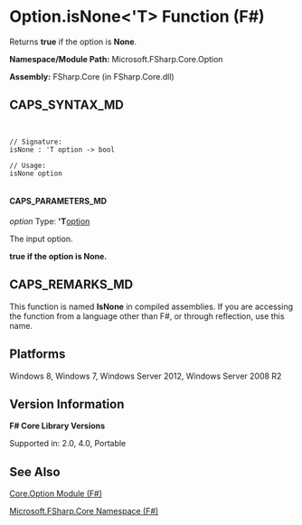 # Option.isNone<'T> Function (F#)

Returns **true** if the option is **None**.

**Namespace/Module Path:** Microsoft.FSharp.Core.Option

**Assembly:** FSharp.Core (in FSharp.Core.dll)


## CAPS_SYNTAX_MD



```


// Signature:
isNone : 'T option -> bool

// Usage:
isNone option


```



#### CAPS_PARAMETERS_MD
*option*
Type: **'T**[option](http://msdn.microsoft.com/en-us/library/b08add48-34bf-4410-80a1-ef6a8daddc58)


The input option.



**true if the option is None.**
## CAPS_REMARKS_MD
This function is named **IsNone** in compiled assemblies. If you are accessing the function from a language other than F#, or through reflection, use this name.


## Platforms
Windows 8, Windows 7, Windows Server 2012, Windows Server 2008 R2


## Version Information
**F# Core Library Versions**

Supported in: 2.0, 4.0, Portable




## See Also
[Core.Option Module &#40;F&#35;&#41;](Core.Option+Module+%28F%23%29.md)

[Microsoft.FSharp.Core Namespace &#40;F&#35;&#41;](Microsoft.FSharp.Core+Namespace+%28F%23%29.md)

